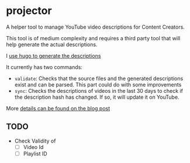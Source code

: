 # projector

A helper tool to manage YouTube video descriptions for Content Creators.

This tool is of medium complexity and requires a third party tool that will help
generate the actual descriptions.

I
[use hugo to generate the descriptions](https://drone-ah.com/2025/07/03/generate-youtube-descriptions-from-hugo/)

It currently has two commands:

- `validate`: Checks that the source files and the generated descriptions exist
  and can be parsed. This part could do with some improvements
- `sync`: Checks the descriptions of videos in the last 30 days to check if the
  description hash has changed. If so, it will update it on YouTube.

More
[details can be found on the blog post](https://drone-ah.com/2025/07/07/projector-keep-youtube-descriptions-synced/)

## TODO

- Check Validity of
  - [ ] Video Id
  - [ ] Playlist ID
